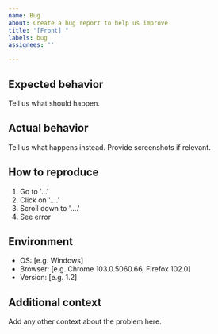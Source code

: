 ```yaml
---
name: Bug
about: Create a bug report to help us improve
title: "[Front] "
labels: bug
assignees: ''

---
```


## Expected behavior
Tell us what should happen.

## Actual behavior
Tell us what happens instead. Provide screenshots if relevant.

## How to reproduce
1. Go to '...'
2. Click on '....'
3. Scroll down to '....'
4. See error

## Environment
 - OS: [e.g. Windows]
 - Browser: [e.g. Chrome 103.0.5060.66, Firefox 102.0]
 - Version: [e.g. 1.2]

## Additional context
Add any other context about the problem here.
